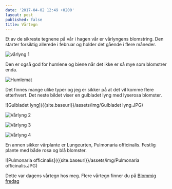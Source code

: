 ```yaml
---
date: '2017-04-02 12:49 +0200'
layout: post
published: false
title: Vårtegn
---
```


Et av de sikreste tegnene på vår i hagen vår er vårlyngens blomstring. Den starter forsiktig allerede i februar og holder det gående i flere måneder. 

![vårlyng 1]({{site.baseurl}}/assets/img/IMG_4101.JPG)

Den er også god for humlene og biene når det ikke er så mye som blomstrer enda. 

![Humlemat]({{site.baseurl}}/assets/img/Humlemat.JPG)

<!--more-->

Det finnes mange ulike typer og jeg er sikker på at det vil komme flere etterhvert. Det neste bildet viser en gulbladet lyng med lyserosa blomster.  

![Gulbladet lyng]({{site.baseurl}}/assets/img/Gulbladet lyng.JPG)

![Vårlyng 2]({{site.baseurl}}/assets/img/IMG_4113.JPG)

![Vårlyng 3]({{site.baseurl}}/assets/img/_MG_4125.JPG)

![Vårlyng 4]({{site.baseurl}}/assets/img/_MG_4126.JPG)

En annen sikker vårplante er Lungeurten, Pulmonaria officinalis. Festlig plante med både rosa og blå blomster. 

![Pulmonaria officinalis]({{site.baseurl}}/assets/img/Pulmonaria officinalis.JPG)

Dette var dagens vårtegn hos meg. Flere vårtegn finner du på 
[Blommig fredag](http://blandrosorochbladloss.blogspot.no/2017/03/vartecken-blommig-fredag.html)
